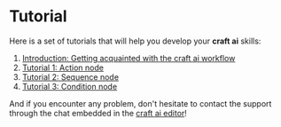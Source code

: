 # Tutorial #

Here is a set of tutorials that will help you develop your **craft ai** skills:

1. [Introduction: Getting acquainted with the craft ai workflow](doc/0/index.html)
2. [Tutorial 1: Action node](doc/1/index.html)
3. [Tutorial 2: Sequence node](doc/2/index.html)
4. [Tutorial 3: Condition node](doc/2/index.html)

And if you encounter any problem, don't hesitate to contact the support through the chat embedded in the [craft ai editor](http://editor.craft.ai/)!